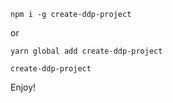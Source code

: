 ```npm i -g create-ddp-project```

or

```yarn global add create-ddp-project```

```create-ddp-project```

Enjoy!
